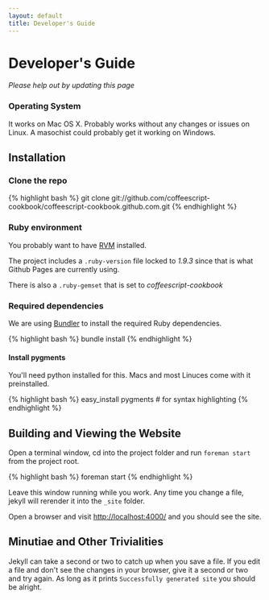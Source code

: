 ```yaml
---
layout: default
title: Developer's Guide
---
```


# Developer's Guide

_Please help out by updating this page_

### Operating System

It works on Mac OS X. Probably works without any changes or issues on Linux.
A masochist could probably get it working on Windows.

## Installation

### Clone the repo

{% highlight bash %}
git clone git://github.com/coffeescript-cookbook/coffeescript-cookbook.github.com.git
{% endhighlight %}

### Ruby environment

You probably want to have [RVM](http://rvm.io/) installed.

The project includes a `.ruby-version` file locked to
*1.9.3* since that is what Github Pages are currently using.

There is also a `.ruby-gemset` that is set to *coffeescript-cookbook*

### Required dependencies

We are using [Bundler](http://bundler.io/) to install the required Ruby dependencies.

{% highlight bash %}
bundle install
{% endhighlight %}

#### Install pygments

You'll need python installed for this.
Macs and most Linuces come with it preinstalled.

{% highlight bash %}
easy_install pygments # for syntax highlighting
{% endhighlight %}

## Building and Viewing the Website

Open a terminal window, cd into the project folder and run `foreman start` from the project root.

{% highlight bash %}
foreman start
{% endhighlight %}

Leave this window running while you work.
Any time you change a file, jekyll will rerender it into the `_site` folder.

Open a browser and visit <http://localhost:4000/> and you should see the site.

## Minutiae and Other Trivialities

Jekyll can take a second or two to catch up when you save a file. 
If you edit a file and don't see the changes in your browser, give it a second or two and try again.
As long as it prints `Successfully generated site` you should be alright.
